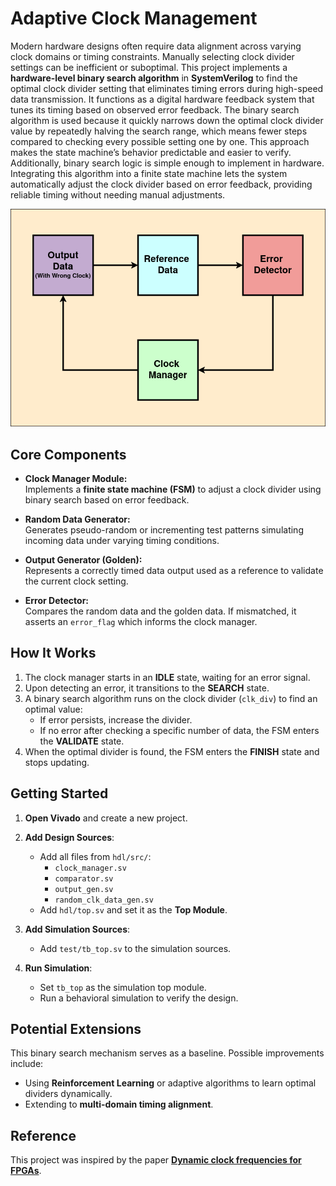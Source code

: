 # Adaptive Clock Management

Modern hardware designs often require data alignment across varying clock domains or timing constraints. Manually selecting clock divider settings can be inefficient or suboptimal. This project implements a **hardware-level binary search algorithm** in **SystemVerilog** to find the optimal clock divider setting that eliminates timing errors during high-speed data transmission. It functions as a digital hardware feedback system that tunes its timing based on observed error feedback.
The binary search algorithm is used because it quickly narrows down the optimal clock divider value by repeatedly halving the search range, which means fewer steps compared to checking every possible setting one by one. This approach makes the state machine’s behavior predictable and easier to verify. Additionally, binary search logic is simple enough to implement in hardware. Integrating this algorithm into a finite state machine lets the system automatically adjust the clock divider based on error feedback, providing reliable timing without needing manual adjustments.

![](assets/overview.png)


## Core Components

- **Clock Manager Module:**  
  Implements a **finite state machine (FSM)** to adjust a clock divider using binary search based on error feedback.

- **Random Data Generator:**  
  Generates pseudo-random or incrementing test patterns simulating incoming data under varying timing conditions.

- **Output Generator (Golden):**  
  Represents a correctly timed data output used as a reference to validate the current clock setting.

- **Error Detector:**  
  Compares the random data and the golden data. If mismatched, it asserts an `error_flag` which informs the clock manager.

## How It Works

1. The clock manager starts in an **IDLE** state, waiting for an error signal.
2. Upon detecting an error, it transitions to the **SEARCH** state.
3. A binary search algorithm runs on the clock divider (`clk_div`) to find an optimal value:
   - If error persists, increase the divider.
   - If no error after checking a specific number of data, the FSM enters the **VALIDATE** state.
4. When the optimal divider is found, the FSM enters the **FINISH** state and stops updating.

## Getting Started

1. **Open Vivado** and create a new project.

2. **Add Design Sources**:
   - Add all files from `hdl/src/`:
     - `clock_manager.sv`
     - `comparator.sv`
     - `output_gen.sv`
     - `random_clk_data_gen.sv`
   - Add `hdl/top.sv` and set it as the **Top Module**.

3. **Add Simulation Sources**:
   - Add `test/tb_top.sv` to the simulation sources.

4. **Run Simulation**:
   - Set `tb_top` as the simulation top module.
   - Run a behavioral simulation to verify the design.

## Potential Extensions

This binary search mechanism serves as a baseline. Possible improvements include:

- Using **Reinforcement Learning** or adaptive algorithms to learn optimal dividers dynamically.
- Extending to **multi-domain timing alignment**.



## Reference
This project was inspired by the paper [**Dynamic clock frequencies for FPGAs**](https://www.sciencedirect.com/science/article/pii/S0141933106000317).  
